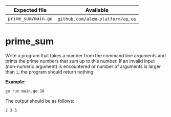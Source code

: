 | Expected file       | Available                           |
| ------------------- | ----------------------------------- |
| `prime_sum/main.go` | `github.com/alem-platform/ap`, `os` |

# prime_sum

Write a program that takes a number from the command line arguments and prints the prime numbers that sum up to this number.
If an invalid input (non-numeric argument) is encountered or number of arguments is larger than `1`, the program should return nothing.

**Example:**

```sh
go run main.go 10
```

The output should be as follows:

```sh
2 3 5
```
